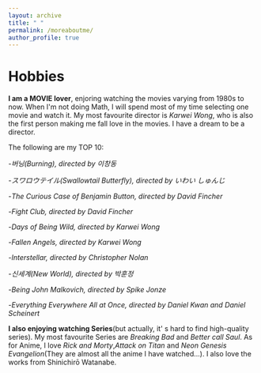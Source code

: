 ```yaml
---
layout: archive
title: " "
permalink: /moreaboutme/
author_profile: true
---
```



Hobbies
===

**I am a MOVIE lover**, enjoring watching the movies varying from 1980s to now. When I'm not doing Math, I will spend most of my time selecting one movie and watch it. My most favourite director is *Karwei Wong*, who is also the first person making me fall love in the movies. I have a dream to be a director.

The following are my TOP 10:

-*버닝(Burning), directed by 이창동*

-*スワロウテイル(Swallowtail Butterfly), directed by いわい しゅんじ*

-*The Curious Case of Benjamin Button, directed by David Fincher*

-*Fight Club, directed by David Fincher*

-*Days of Being Wild, directed by Karwei Wong*

-*Fallen Angels, directed by Karwei Wong*

-*Interstellar, directed by Christopher Nolan*

-*신세계(New World), directed by 박훈정*

-*Being John Malkovich, directed by Spike Jonze*

-*Everything Everywhere All at Once, directed by Daniel Kwan and Daniel Scheinert*

**I also enjoying watching Series**(but actually, it' s hard to find high-quality series). My most favourite Series are *Breaking Bad* and *Better call Saul*. As for Anime, I love *Rick and Morty*,*Attack on Titan* and *Neon Genesis Evangelion*(They are almost all the anime I have watched...). I also love the works from Shinichirō Watanabe.




